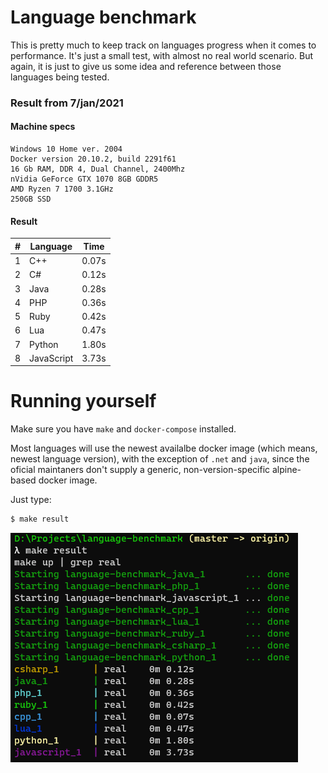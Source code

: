 # Language benchmark

This is pretty much to keep track on languages progress when it comes to performance. It's just a small test, with almost no real world scenario. But again, it is just to give us some idea and reference between those languages being tested.

### Result from 7/jan/2021

#### Machine specs

```
Windows 10 Home ver. 2004
Docker version 20.10.2, build 2291f61
16 Gb RAM, DDR 4, Dual Channel, 2400Mhz
nVidia GeForce GTX 1070 8GB GDDR5
AMD Ryzen 7 1700 3.1GHz
250GB SSD
```

#### Result

| # | Language    | Time  |
|---|-------------|-------|
| 1 | C++         | 0.07s |
| 2 | C#          | 0.12s |
| 3 | Java        | 0.28s |
| 4 | PHP         | 0.36s |
| 5 | Ruby        | 0.42s |
| 6 | Lua         | 0.47s |
| 7 | Python      | 1.80s |
| 8 | JavaScript  | 3.73s |


# Running yourself

Make sure you have `make` and `docker-compose` installed.

Most languages will use the newest availalbe docker image (which means, newest language version), with the exception of `.net` and `java`, since the oficial maintaners don't supply a generic, non-version-specific alpine-based docker image.

Just type:

```sh
$ make result
```

![example](./example.png)